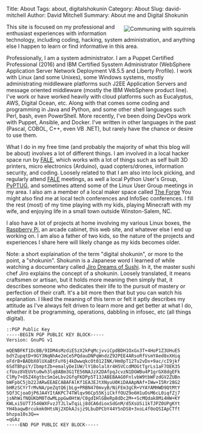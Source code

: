 Title: About
Tags: about, digitalshokunin
Category: About
Slug: david-mitchell
Author: David Mitchell
Summary: About me and Digital Shokunin


<img alt="Communing with squirrels" align=right style="padding:5px;" src='/pictures/david.jpg'>This site is focused on my professional and enthusiast experiences with information technology, including coding, hacking, system administration, and anything else I happen to learn or find informative in this area.

Professionally, I am a system administrator. I am a Puppet Certified Professional (2016) and IBM Certified Sysstem Administrator (WebSphere Application Server Network Deployment V8.5.5 and Liberty Profile). I work with Linux (and some Unixes), some Windows systems, mostly administrating middleware platforms such J2EE Application Servers and message oriented middleware (mostly the IBM WebSphere product line). I've work or have worked heavily with cloud platforms such as Eucalyptus, AWS, Digital Ocean, etc. Along with that comes some coding and programming in Java and Python, and some other shell languages such Perl, bash, even PowerShell. More recently, I've been doing DevOps work with Puppet, Ansible, and Docker. I've written in other languages in the past (Pascal, COBOL, C++, even VB .NET), but rarely have the chance or desire to use them.

What I do in my free time (and probably the majority of what this blog will be about) involves a lot of different things. I am involved in a local hacker space run by [FALE](http://www.lockfale.com), which works with a lot of things such as self built 3D printers, micro electronics (Arduino), quad copters/drones, information security, and coding. Loosely related to that I am also into lock picking, and regularly attend [FALE](http://lockfale.com) meetings, as well a local Python User's Group, [PyPTUG](http://www.pyptug.org), and sometimes attend some of the Linux User Group meetings in my area. I also am a member of a local maker space called [The Forge](https://www.forgegreensboro.org/) You might also find me at local tech conferences and InfoSec conferences. I fill the rest (most) of my time playing with my kids, playing Minecraft with my wife, and enjoying life in a small town outside Winston-Salem, NC.

I also have a lot of projects at home involving my various Linux boxes, the [Raspberry Pi](http://www.raspberrypi.org), an arcade cabinet, this web site, and whatever else I end up working on. I am also a father of two kids, so the nature of the projects and experiences I share here will likely change as my kids becomes older.

Note: a short explaination of the term "digital shokunin", or more to the point, a "shokunin". Shokunin is a Japanese word I learned of while watching a documentary called [Jiro Dreams of Sushi](goo.gl/1fEuk). In it, the master sushi chef Jiro explains the concept of a shokunin. Loosely translated, it means craftsmen or artisan, but it holds more meaning then simply that, it describes someone who dedicates their life to the pursuit of mastery or perfection of their craft. It's a bit more then that but you can watch his explanation. I liked the meaning of this term or felt it aptly describes my attitude as I've always felt driven to learn more and get better at what I do, whether it be programming, operations, dabbling in infosec, etc (all things digital).

	::PGP Public Key
	-----BEGIN PGP PUBLIC KEY BLOCK-----
	Version: GnuPG v1

	mQENBFKf1DcBB/9IDM4sMzdiE5zX2kPqMcjvviCpdBDH1OxGx3T+4HoP1Z3UHuE5
	bdYZupqtD+9GY3NqNhAe2eCe5PQdauDNPqWndzZ92PEE4ARsoRfVsmYAed8xXHiq
	oFdrB+BADbX0lUXaBtFuY6j4kDwwqkcOt012INK/Hm0pT12Tu2vDx+9ac/cI9jkf
	6SdTBhpiY/IbmptZb+emalyDeIUW/lY1BolalXr4H5VCcdMOGtTgrLs1aF7OEK35
	cfUoz8VEUVtu0wh3lq8ABm3G1TE56NAJzX2DAfpqJcvzN1DGWBu4P1grGX8dgEFk
	ClMy7+O5Z4XgtbcSm1eLbv2GfqFKDPp5T13JABEBAAG0FnlvbW9tbWFzdGV2ZUBn
	bWFpbC5jb22JARwEEAECABAFAlKf1EAJEJtXNyuU0KiDAAApNAf+IWw+I5Rr28G2
	bHRzSCYrTrMvNA/peZqtQ6jbLg+PRBN470mvyB/NiFEm3gCR+VYAYAMHWD9QtMtY
	5Qf3CjoaOjP6JA4YItAKPC74TWlqv96Cp55KjiCkffOUZ9o6H1uOsM6cL0iqfZj7
	jsNhWifNQUKbM8TdwMLppGw0HtW/C0gdIHlGBeRp8dDc2M++ScMQdak8Mi4HW+KY
	KWLxi5U7TJ546WXFvzJTJLlwTqiLj8dCA6dioxSdGnM/d5XsUSi1kTJPZ0UPgKYt
	YH4baqwBrcukmk0HtsNj2XDkAJsjz9LbuDPCbY44Y5nDS8+3xoL4f0oQSIApCTft
	bhzpa10s3Q==
	=qGAz
	-----END PGP PUBLIC KEY BLOCK-----
